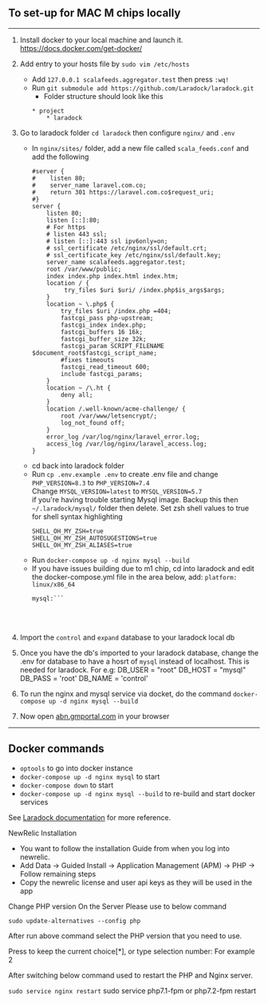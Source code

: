 ## To set-up for MAC M chips locally

---
1. Install docker to your local machine and launch it. https://docs.docker.com/get-docker/
2. Add entry to your hosts file by `sudo vim /etc/hosts`
   * Add `127.0.0.1 scalafeeds.aggregator.test` then press `:wq!`
   * Run `git submodule add https://github.com/Laradock/laradock.git`
      * Folder structure should look like this
       ```
       * project
           * laradock
       ```
3. Go to  laradock folder `cd laradock` then configure `nginx/` and `.env`
   * In `nginx/sites/` folder, add a new file called `scala_feeds.conf` and add the following
       ```
       #server {
       #    listen 80;
       #    server_name laravel.com.co;
       #    return 301 https://laravel.com.co$request_uri;
       #}
       server {
           listen 80;
           listen [::]:80;
           # For https
           # listen 443 ssl;
           # listen [::]:443 ssl ipv6only=on;
           # ssl_certificate /etc/nginx/ssl/default.crt;
           # ssl_certificate_key /etc/nginx/ssl/default.key;
           server_name scalafeeds.aggregator.test;
           root /var/www/public;
           index index.php index.html index.htm;
           location / {
                try_files $uri $uri/ /index.php$is_args$args;
           }
           location ~ \.php$ {
               try_files $uri /index.php =404;
               fastcgi_pass php-upstream;
               fastcgi_index index.php;
               fastcgi_buffers 16 16k;
               fastcgi_buffer_size 32k;
               fastcgi_param SCRIPT_FILENAME $document_root$fastcgi_script_name;
               #fixes timeouts
               fastcgi_read_timeout 600;
               include fastcgi_params;
           }
           location ~ /\.ht {
               deny all;
           }
           location /.well-known/acme-challenge/ {
               root /var/www/letsencrypt/;
               log_not_found off;
           }
           error_log /var/log/nginx/laravel_error.log;
           access_log /var/log/nginx/laravel_access.log;
       }
       ```
   * cd back into laradock folder
   * Run `cp .env.example .env` to create .env file and change `PHP_VERSION=8.3` to `PHP_VERSION=7.4` \
     Change `MYSQL_VERSION=latest` to `MYSQL_VERSION=5.7` \
     if you're having trouble starting Mysql image. Backup this then `~/.laradock/mysql/` folder then delete.
     Set zsh shell values to true for shell syntax highlighting
       ```
       SHELL_OH_MY_ZSH=true
       SHELL_OH_MY_ZSH_AUTOSUGESTIONS=true
       SHELL_OH_MY_ZSH_ALIASES=true
       ```
   * Run `docker-compose up -d nginx mysql --build`
   * If you have issues building due to m1 chip, cd into laradock and edit the docker-compose.yml file in the area below, add: `platform: linux/x86_64`
     ```### MySQL ################################################
     mysql:```
   <br><br>

4. Import the `control` and `expand` database to your laradock local db
5. Once you have the db's imported to your laradock database, change the .env for database to have a hosrt of `mysql` instead of localhost. This is needed for laradock. For e.g:
   DB_USER = "root"
   DB_HOST = "mysql"
   DB_PASS  = 'root'
   DB_NAME = 'control'

6. To run the nginx and mysql service via docket, do the command `docker-compose up -d nginx mysql --build`
7. Now open [abn.gmportal.com](http://scalafeeds.aggregator.test) in your browser
---

## Docker commands
* `optools` to go into docker instance
* `docker-compose up -d nginx mysql` to start
* `docker-compose down` to start
* `docker-compose up -d nginx mysql --build` to re-build and start docker services

See [Laradock documentation](https://laradock.io/getting-started) for more reference.


NewRelic Installation
- You want to follow the installation Guide from when you log into newrelic.
- Add Data -> Guided Install -> Application Management (APM) -> PHP -> Follow remaining steps
- Copy the newrelic license and user api keys as they will be used in the app


Change PHP version On the Server
Please use to below command

`sudo update-alternatives --config php`

After run above command select the PHP version that you need to use.

Press to keep the current choice[*], or type selection number: For example 2

After switching below command used to restart the PHP and Nginx server.

`sudo service nginx restart`
sudo service php7.1-fpm or php7.2-fpm  restart